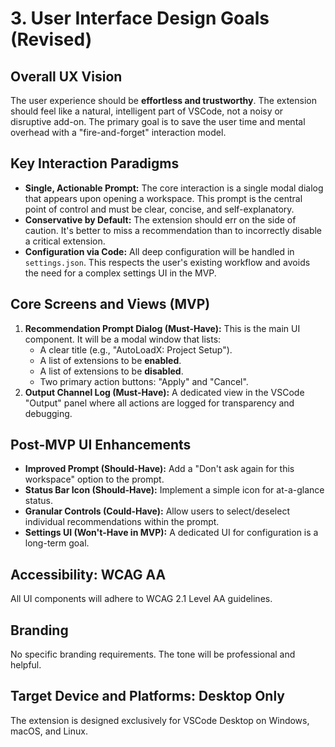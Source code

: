 # 3. User Interface Design Goals (Revised)

## Overall UX Vision

The user experience should be **effortless and trustworthy**. The extension should feel like a natural, intelligent part
of VSCode, not a noisy or disruptive add-on. The primary goal is to save the user time and mental overhead with a
"fire-and-forget" interaction model.

## Key Interaction Paradigms

- **Single, Actionable Prompt:** The core interaction is a single modal dialog that appears upon opening a workspace.
  This prompt is the central point of control and must be clear, concise, and self-explanatory.
- **Conservative by Default:** The extension should err on the side of caution. It's better to miss a recommendation
  than to incorrectly disable a critical extension.
- **Configuration via Code:** All deep configuration will be handled in `settings.json`. This respects the user's
  existing workflow and avoids the need for a complex settings UI in the MVP.

## Core Screens and Views (MVP)

1. **Recommendation Prompt Dialog (Must-Have):** This is the main UI component. It will be a modal window that lists:
   - A clear title (e.g., "AutoLoadX: Project Setup").
   - A list of extensions to be **enabled**.
   - A list of extensions to be **disabled**.
   - Two primary action buttons: "Apply" and "Cancel".
2. **Output Channel Log (Must-Have):** A dedicated view in the VSCode "Output" panel where all actions are logged for
   transparency and debugging.

## Post-MVP UI Enhancements

- **Improved Prompt (Should-Have):** Add a "Don't ask again for this workspace" option to the prompt.
- **Status Bar Icon (Should-Have):** Implement a simple icon for at-a-glance status.
- **Granular Controls (Could-Have):** Allow users to select/deselect individual recommendations within the prompt.
- **Settings UI (Won't-Have in MVP):** A dedicated UI for configuration is a long-term goal.

## Accessibility: WCAG AA

All UI components will adhere to WCAG 2.1 Level AA guidelines.

## Branding

No specific branding requirements. The tone will be professional and helpful.

## Target Device and Platforms: Desktop Only

The extension is designed exclusively for VSCode Desktop on Windows, macOS, and Linux.
